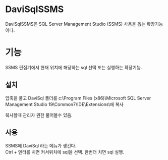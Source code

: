 # DaviSqlSSMS

DaviSqlSSMS은 SQL Server Management Studio (SSMS) 사용을 돕는 확장기능이다.


# 기능
SSMS 편집기에서 현재 위치에 해당하는 sql 선택 또는 실행하는 확장기능.


## 설치
압축을 풀고 DaviSql 폴더를 c:\Program Files (x86)\Microsoft SQL Server Management Studio 19\Common7\IDE\Extensions\에 복사  

복사할때 관리자 권한 물어볼수 있음.


## 사용
SSMS에 DaviSql 라는 메뉴가 생긴다.  
Ctrl + 엔터를 치면 커서위치에 sql을 선택. 한번더 치면 sql 실행.

